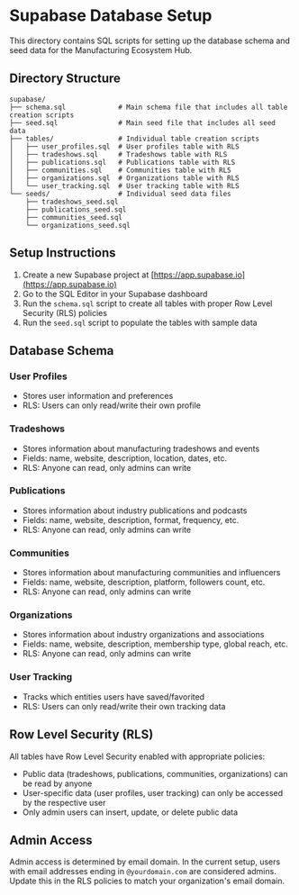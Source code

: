 # Supabase Database Setup

This directory contains SQL scripts for setting up the database schema and seed data for the Manufacturing Ecosystem Hub.

## Directory Structure

```
supabase/
├── schema.sql             # Main schema file that includes all table creation scripts
├── seed.sql               # Main seed file that includes all seed data
├── tables/                # Individual table creation scripts
│   ├── user_profiles.sql  # User profiles table with RLS
│   ├── tradeshows.sql     # Tradeshows table with RLS
│   ├── publications.sql   # Publications table with RLS
│   ├── communities.sql    # Communities table with RLS
│   ├── organizations.sql  # Organizations table with RLS
│   └── user_tracking.sql  # User tracking table with RLS
└── seeds/                 # Individual seed data files
    ├── tradeshows_seed.sql
    ├── publications_seed.sql
    ├── communities_seed.sql
    └── organizations_seed.sql
```

## Setup Instructions

1. Create a new Supabase project at [https://app.supabase.io](https://app.supabase.io)
2. Go to the SQL Editor in your Supabase dashboard
3. Run the `schema.sql` script to create all tables with proper Row Level Security (RLS) policies
4. Run the `seed.sql` script to populate the tables with sample data

## Database Schema

### User Profiles

- Stores user information and preferences
- RLS: Users can only read/write their own profile

### Tradeshows

- Stores information about manufacturing tradeshows and events
- Fields: name, website, description, location, dates, etc.
- RLS: Anyone can read, only admins can write

### Publications

- Stores information about industry publications and podcasts
- Fields: name, website, description, format, frequency, etc.
- RLS: Anyone can read, only admins can write

### Communities

- Stores information about manufacturing communities and influencers
- Fields: name, website, description, platform, followers count, etc.
- RLS: Anyone can read, only admins can write

### Organizations

- Stores information about industry organizations and associations
- Fields: name, website, description, membership type, global reach, etc.
- RLS: Anyone can read, only admins can write

### User Tracking

- Tracks which entities users have saved/favorited
- RLS: Users can only read/write their own tracking data

## Row Level Security (RLS)

All tables have Row Level Security enabled with appropriate policies:

- Public data (tradeshows, publications, communities, organizations) can be read by anyone
- User-specific data (user profiles, user tracking) can only be accessed by the respective user
- Only admin users can insert, update, or delete public data

## Admin Access

Admin access is determined by email domain. In the current setup, users with email addresses ending in `@yourdomain.com` are considered admins. Update this in the RLS policies to match your organization's email domain.

